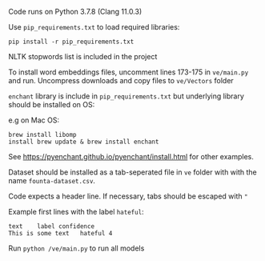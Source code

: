 Code runs on Python 3.7.8 (Clang 11.0.3)

Use `pip_requirements.txt` to load required libraries:

```
pip install -r pip_requirements.txt
```

NLTK stopwords list is included in the project

To install word embeddings files, uncomment lines 173-175 in `ve/main.py` and run. Uncompress downloads and copy files to `ve/Vectors` folder

`enchant` library is include in `pip_requirements.txt` but underlying library should be installed on OS:

e.g on Mac OS:
```
brew install libomp
install brew update & brew install enchant
```

See https://pyenchant.github.io/pyenchant/install.html for other examples.

Dataset should be installed as a tab-seperated file in `ve` folder with with the name `founta-dataset.csv`. 

Code expects a header line. If necessary, tabs should be escaped with `"` 

Example first lines with the label `hateful`:

```
text	label confidence
This is some text	hateful 4
```

Run `python /ve/main.py` to run all models


